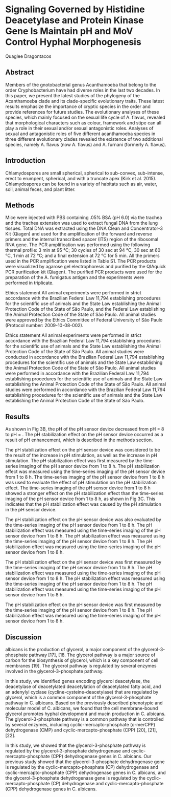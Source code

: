 # Signaling Governed by Histidine Deacetylase and Protein Kinase Gene Is Maintain pH and MoV Control Hyphal Morphogenesis
Quaglee Dragontacos


## Abstract
Members of the gnotobacterial genus Acanthamoeba that belong to the order Cryphobacterium have had diverse roles in the last two decades. In this paper, we present the latest studies of the phylogeny of the Acanthamoeba clade and its clade-specific evolutionary traits. These latest results emphasize the importance of cryptic species in the order and provide references for future studies. The evolutionary analyses of these species, which mainly focused on the sexual life cycle of A. flavus, revealed that morphological characters such as colour, framework and stipe can all play a role in their sexual and/or sexual antagonistic roles. Analyses of sexual and antagonistic roles of five different acanthamoeba species in three different evolutionary clades revealed the existence of two additional species, namely A. flavus (now A. flavus) and A. furnani (formerly A. flavus).


## Introduction
Chlamydospores are small spherical, spherical to sub-convex, sub-intense, erect to erumpent, spherical, and with a truncate apex (Kirk et al. 2015). Chlamydospores can be found in a variety of habitats such as air, water, soil, animal feces, and plant litter.


## Methods
Mice were injected with PBS containing .05% BSA (pH 6.0) via the trachea and the trachea extension was used to extract fungal DNA from the lung tissues. Total DNA was extracted using the DNA Clean and Concentrator-3 Kit (Qiagen) and used for the amplification of the forward and reverse primers and the internal transcribed spacer (ITS) region of the ribosomal RNA gene. The PCR amplification was performed using the following thermal profile: 3 min at 95 °C; 30 cycles of 30 sec at 94 °C, 30 sec at 60 °C, 1 min at 72 °C; and a final extension at 72 °C for 5 min. All the primers used in the PCR amplification were listed in Table S1. The PCR products were visualized by agarose gel electrophoresis and purified by the QIAquick PCR purification kit (Qiagen). The purified PCR products were used for the preparation of the A. fumigatus antigen and the experiments were performed in triplicate.

Ethics statement
All animal experiments were performed in strict accordance with the Brazilian Federal Law 11,794 establishing procedures for the scientific use of animals and the State Law establishing the Animal Protection Code of the State of São Paulo, and the Federal Law establishing the Animal Protection Code of the State of São Paulo. All animal studies were approved by the Ethics Committee of Federal University of São Paulo (Protocol number: 2009-10-08-002).

Ethics statement
All animal experiments were performed in strict accordance with the Brazilian Federal Law 11,794 establishing procedures for the scientific use of animals and the State Law establishing the Animal Protection Code of the State of São Paulo. All animal studies were conducted in accordance with the Brazilian Federal Law 11,794 establishing procedures for the scientific use of animals and the State Law establishing the Animal Protection Code of the State of São Paulo. All animal studies were performed in accordance with the Brazilian Federal Law 11,794 establishing procedures for the scientific use of animals and the State Law establishing the Animal Protection Code of the State of São Paulo. All animal studies were performed in accordance with the Brazilian Federal Law 11,794 establishing procedures for the scientific use of animals and the State Law establishing the Animal Protection Code of the State of São Paulo.


## Results
As shown in Fig 3B, the pH of the pH sensor device decreased from pH = 8 to pH = . The pH stabilization effect on the pH sensor device occurred as a result of pH enhancement, which is described in the methods section.

The pH stabilization effect on the pH sensor device was considered to be the result of the increase in pH stimulation, as well as the increase in pH stimulation. The pH stabilization effect was first measured by the time-series imaging of the pH sensor device from 1 to 8 h. The pH stabilization effect was measured using the time-series imaging of the pH sensor device from 1 to 8 h. The time-series imaging of the pH sensor device from 1 to 8 h was used to evaluate the effect of pH stimulation on the pH stabilization effect. The time-series imaging of the pH sensor device from 1 to 8 h showed a stronger effect on the pH stabilization effect than the time-series imaging of the pH sensor device from 1 to 8 h, as shown in Fig 3C. This indicates that the pH stabilization effect was caused by the pH stimulation in the pH sensor device.

The pH stabilization effect on the pH sensor device was also evaluated by the time-series imaging of the pH sensor device from 1 to 8 h. The pH stabilization effect was measured using the time-series imaging of the pH sensor device from 1 to 8 h. The pH stabilization effect was measured using the time-series imaging of the pH sensor device from 1 to 8 h. The pH stabilization effect was measured using the time-series imaging of the pH sensor device from 1 to 8 h.

The pH stabilization effect on the pH sensor device was first measured by the time-series imaging of the pH sensor device from 1 to 8 h. The pH stabilization effect was measured using the time-series imaging of the pH sensor device from 1 to 8 h. The pH stabilization effect was measured using the time-series imaging of the pH sensor device from 1 to 8 h. The pH stabilization effect was measured using the time-series imaging of the pH sensor device from 1 to 8 h.

The pH stabilization effect on the pH sensor device was first measured by the time-series imaging of the pH sensor device from 1 to 8 h. The pH stabilization effect was measured using the time-series imaging of the pH sensor device from 1 to 8 h.


## Discussion
albicans is the production of glycerol, a major component of the glycerol-3-phosphate pathway [17], [18. The glycerol pathway is a major source of carbon for the biosynthesis of glycerol, which is a key component of cell membranes [19]. The glycerol pathway is regulated by several enzymes involved in the glycerol-3-phosphate pathway.

In this study, we identified genes encoding glycerol deacetylase, the deacetylase of deacetylated deacetylation of deacetylated fatty acid, and an adenylyl cyclase (cycline-cysteine-deacetylase) that are regulated by glycerol, which is a common component of the glycerol-3-phosphate pathway in C. albicans. Based on the previously described phenotypic and molecular model of C. albicans, we found that the cell membrane-bound glycerol promotes hyphal development and mucin production in C. albicans. The glycerol-3-phosphate pathway is a common pathway that is controlled by several enzymes, including cyclic-mercapto-phosphate (c-merCPP) dehydrogenase (CMP) and cyclic-mercapto-phosphate (CPP) [20], [21], [22].

In this study, we showed that the glycerol-3-phosphate pathway is regulated by the glycerol-3-phosphate dehydrogenase and cyclic-mercapto-phosphate (CPP) dehydrogenase genes in C. albicans. Our previous study showed that the glycerol-3-phosphate dehydrogenase gene is regulated by the cyclic-mercapto-phosphate (CP) dehydrogenase and cyclic-mercapto-phosphate (CPP) dehydrogenase genes in C. albicans, and the glycerol-3-phosphate dehydrogenase gene is regulated by the cyclic-mercapto-phosphate (CP) dehydrogenase and cyclic-mercapto-phosphate (CPP) dehydrogenase genes in C. albicans.
